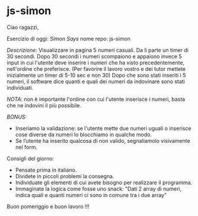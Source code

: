 # js-simon

Ciao ragazzi,

Esercizio di oggi: *Simon Says*
nome repo: js-simon

*Descrizione:*
Visualizzare in pagina 5 numeri casuali. Da lì parte un timer di 30 secondi.
Dopo 30 secondi i numeri scompaiono e appaiono invece 5 input in cui l'utente deve inserire i numeri che ha visto precedentemente, nell'ordine che preferisce. (Per favorire il lavoro vostro e dei tutor mettete inizialmente un timer di 5-10 sec e non 30)
Dopo che sono stati inseriti i 5 numeri, il software dice quanti e quali dei numeri da indovinare sono stati individuati.

*NOTA*: non è importante l'ordine con cui l'utente inserisce i numeri, basta che ne indovini il più possibile.

*BONUS:*
- Inseriamo la validazione: se l'utente mette due numeri uguali o inserisce cose diverse da numeri lo blocchiamo in qualche modo.
- Se l’utente ha inserito qualcosa di non valido, segnaliamolo visivamente nel form.

Consigli del giorno:
- Pensate prima in italiano.
- Dividete in piccoli problemi la consegna.
- Individuate gli elementi di cui avete bisogno per realizzare il programma.
- Immaginate la logica come fosse uno snack: "Dati 2 array di numeri, indica quali e quanti numeri ci sono in comune tra i due array"

Buon pomeriggio e buon lavoro !!!